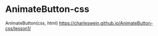 # AnimateButton-css
AnimateButton(css, html)
https://charleswein.github.io/AnimateButton-css/lesson1/
